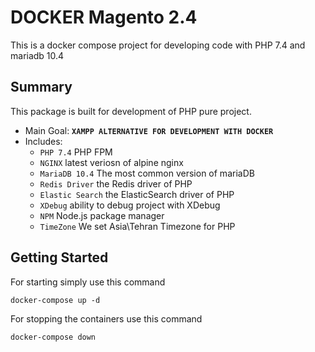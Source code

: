 # DOCKER Magento 2.4

This is a docker compose project for developing code with PHP 7.4 and mariadb
10.4 

## Summary
This package is built for development of PHP pure project.

* Main Goal: **`XAMPP ALTERNATIVE FOR DEVELOPMENT WITH DOCKER`**
* Includes:
  * `PHP 7.4` PHP FPM
  * `NGINX` latest veriosn of alpine nginx
  * `MariaDB 10.4` The most common version of mariaDB
  * `Redis Driver` the Redis driver of PHP
  * `Elastic Search` the ElasticSearch driver of PHP
  * `XDebug` ability to debug project with XDebug
  * `NPM` Node.js package manager
  * `TimeZone` We set Asia\Tehran Timezone for PHP
  
## Getting Started
For starting simply use this command
~~~ 
docker-compose up -d
~~~ 
For stopping the containers use this command
~~~ 
docker-compose down
~~~  